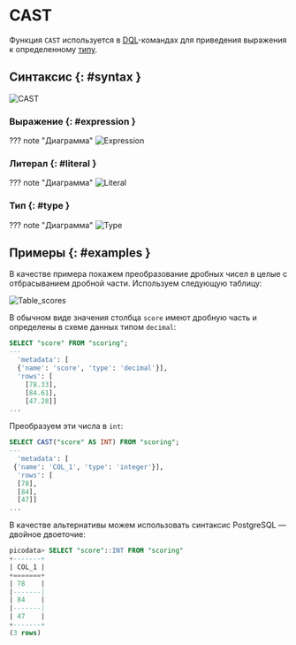 # CAST

Функция `CAST` используется в [DQL](dql.md)-командах для приведения
выражения к определенному [типу](../sql_types.md).

## Синтаксис {: #syntax }

![CAST](../../images/ebnf/cast.svg)

### Выражение {: #expression }

??? note "Диаграмма"
    ![Expression](../../images/ebnf/expression.svg)

### Литерал {: #literal }

??? note "Диаграмма"
    ![Literal](../../images/ebnf/literal.svg)

### Тип {: #type }

??? note "Диаграмма"
    ![Type](../../images/ebnf/type.svg)

## Примеры {: #examples }

В качестве примера покажем преобразование дробных чисел в целые с
отбрасыванием дробной части. Используем следующую таблицу:

![Table_scores](../../images/table_scores.svg)

В обычном виде значения столбца `score` имеют дробную часть и определены
в схеме данных типом `decimal`:

```sql
SELECT "score" FROM "scoring";
---
  'metadata': [
  {'name': 'score', 'type': 'decimal'}],
  'rows': [
    [78.33],
    [84.61],
    [47.28]]
...
```

Преобразуем эти числа в `int`:

```sql
SELECT CAST("score" AS INT) FROM "scoring";
---
  'metadata': [
 {'name': 'COL_1', 'type': 'integer'}],
  'rows': [
  [78],
  [84],
  [47]]
...
```

В качестве альтернативы можем использовать синтаксис PostgreSQL —
двойное двоеточие:

```sql
picodata> SELECT "score"::INT FROM "scoring"
+-------+
| COL_1 |
+=======+
| 78    |
|-------|
| 84    |
|-------|
| 47    |
+-------+
(3 rows)
```
